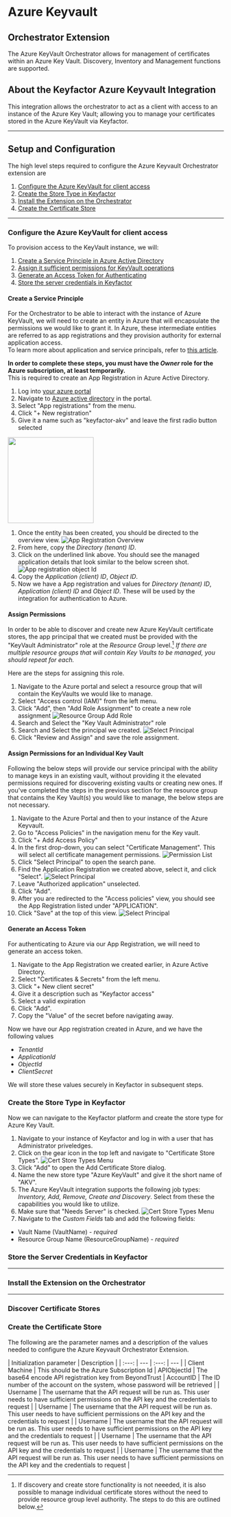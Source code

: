 ﻿# Azure Keyvault

## Orchestrator Extension

The Azure KeyVault Orchestrator allows for management of certificates within an Azure Key Vault. Discovery, Inventory and Management functions are supported.

## About the Keyfactor Azure Keyvault Integration

This integration allows the orchestrator to act as a client with access to an instance of the Azure Key Vault; allowing you to manage your certificates stored in the Azure KeyVault via Keyfactor.

---

## Setup and Configuration

The high level steps required to configure the Azure Keyvault Orchestrator extension are

1) [Configure the Azure KeyVault for client access](#configure-the-azure-keyvault-for-client-access)
1) [Create the Store Type in Keyfactor](#create-the-store-type-in-keyfactor)
1) [Install the Extension on the Orchestrator](#install-the-extension-on-the-orchestrator)
1) [Create the Certificate Store](#create-the-certificate-store)

---

### Configure the Azure KeyVault for client access

To provision access to the KeyVault instance, we will:

1) [Create a Service Principle in Azure Active Directory](#create-a-service-principle)
1) [Assign it sufficient permissions for KeyVault operations](#assign-permissions)
1) [Generate an Access Token for Authenticating](#generate-an-access-token)
1) [Store the server credentials in Keyfactor](#store-the-server-credentials-in-keyfactor)


#### Create a Service Principle

For the Orchestrator to be able to interact with the instance of Azure KeyVault, we will need to create an entity in Azure that will encapsulate the permissions we would like to grant it.  In Azure, these intermediate entities are referred to as app registrations and they provision authority for external application access.  
To learn more about application and service principals, refer to [this article](https://docs.microsoft.com/en-us/azure/active-directory/develop/howto-create-service-principal-portal).

**In order to complete these steps, you must have the _Owner_ role for the Azure subscription, at least temporarily.**  
This is required to create an App Registration in Azure Active Directory.

1) Log into [your azure portal](https://portal.azure.com)
1) Navigate to [Azure active directory](https://portal.azure.com/#blade/Microsoft_AAD_IAM/ActiveDirectoryMenuBlade/Overview) in the portal.
1) Select "App registrations" from the menu.
1) Click "+ New registration"
1) Give it a name such as "keyfactor-akv" and leave the first radio button selected
<img src="/Images/app-registration.PNG" width="200">

1) Once the entity has been created, you should be directed to the overview view.
![App Registration Overview](/Images/managed-app-link.png)
1) From here, copy the _Directory (tenant) ID_.
1) Click on the underlined link above.  You should see the managed application details that look similar to the below screen shot.
![App registration object Id](/Images/objectId.png)
1) Copy the _Application (client) ID_, _Object ID_.
1) Now we have a App registration and values for  _Directory (tenant) ID_, _Application (client) ID_ and _Object ID_.  These will be used by the integration for authentication to Azure.

#### Assign Permissions

In order to be able to discover and create new Azure KeyVault certificate stores, the app principal that we created must be provided with the "KeyVault Administrator" role at the *Resource Group* level.[^1]
_If there are multiple resource groups that will contain Key Vaults to be managed, you should repeat for each._

Here are the steps for assigning this role.

1) Navigate to the Azure portal and select a resource group that will contain the KeyVaults we would like to manage.
1) Select "Access control (IAM)" from the left menu.
1) Click "Add", then "Add Role Assignment" to create a new role assignment
![Resource Group Add Role](/Images/resource-group-add-role.PNG)
1) Search and Select the "Key Vault Administrator" role
1) Search and Select the principal we created.
![Select Principal](/Images/rg-role-select-principal.PNG)
1) Click "Review and Assign" and save the role assignment.

[^1]: If discovery and create store functionality is not neeeded, it is also possible to manage individual certificate stores without the need to provide resource group level authority.  The steps to do this are outlined below.

#### Assign Permissions for an Individual Key Vault 
Following the below steps will provide our service principal with the ability to manage keys in an existing vault, without providing it the elevated permissions required for discovering existing vaults or creating new ones.  If you've completed the steps in the previous section for the resource group that contains the Key Vault(s) you would like to manage, the below steps are not necessary.

1) Navigate to the Azure Portal and then to your instance of the Azure Keyvault.
1) Go to "Access Policies" in the navigation menu for the Key vault.
1) Click "+ Add Access Policy"
1) In the first drop-down, you can select "Certificate Management".  This will select all certificate management permissions.
![Permission List](/Images/cert-mgmt-perm-list.png)
1) Click "Select Principal" to open the search pane.
1) Find the Application Registration we created above, select it, and click "Select".
![Select Principal](/Images/select-principal.png)
1) Leave "Authorized application" unselected.
1) Click "Add".
1) After you are redirected to the "Access policies" view, you should see the App Registration listed under "APPLICATION".
1) Click "Save" at the top of this view.
![Select Principal](/Images/save-access-policy.png)

#### Generate an Access Token

For authenticating to Azure via our App Registration, we will need to generate an access token.

1) Navigate to the App Registration we created earlier, in Azure Active Directory.
1) Select "Certificates & Secrets" from the left menu.
1) Click "+ New client secret"
1) Give it a description such as "Keyfactor access"
1) Select a valid expiration
1) Click "Add".
1) Copy the "Value" of the secret before navigating away.

Now we have our App registration created in Azure, and we have the following values

- *TenantId*
- *ApplicationId*
- *ObjectId*
- *ClientSecret*

We will store these values securely in Keyfactor in subsequent steps.

### Create the Store Type in Keyfactor

Now we can navigate to the Keyfactor platform and create the store type for Azure Key Vault.

1) Navigate to your instance of Keyfactor and log in with a user that has Administrator priveledges.
1) Click on the gear icon in the top left and navigate to "Certificate Store Types".
![Cert Store Types Menu](/Images/cert-store-types-menu.png)
1) Click "Add" to open the Add Certificate Store dialog.
1) Name the new store type "Azure KeyVault" and give it the short name of "AKV".
1) The Azure KeyVault integration supports the following job types: *Inventory, Add, Remove, Create and Discovery*.  Select from these the capabilities you would like to utilize.
1) Make sure that "Needs Server" is checked.
![Cert Store Types Menu](/Images/cert-store-type.png)
1) Navigate to the *Custom Fields* tab and add the following fields:
  - Vault Name (VaultName) - _required_
  - Resource Group Name (ResourceGroupName) - _required_

### Store the Server Credentials in Keyfactor

---
### Install the Extension on the Orchestrator


---

### Discover Certificate Stores

### Create the Certificate Store

The following are the parameter names and a description of the values needed to configure the Azure Keyvault Orchestrator Extension.

| Initialization parameter | Description | 
| :---: | --- | :---: | --- |
| Client Machine | This should be the Azure Subscription Id 
| APIObjectId | The base64 encode API registration key from BeyondTrust | AccountID | The ID number of the account on the system, whose password will be retrieved |
| Username | The username that the API request will be run as. This user needs to have sufficient permissions on the API key and the credentials to request |
| Username | The username that the API request will be run as. This user needs to have sufficient permissions on the API key and the credentials to request |
| Username | The username that the API request will be run as. This user needs to have sufficient permissions on the API key and the credentials to request |
| Username | The username that the API request will be run as. This user needs to have sufficient permissions on the API key and the credentials to request |
| Username | The username that the API request will be run as. This user needs to have sufficient permissions on the API key and the credentials to request |